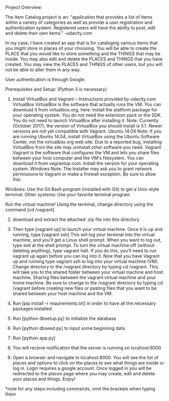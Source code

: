 ﻿Project Overview:

The Item Catalog project is an:
“application that provides a list of items within a variety of categories as well as provide a user registration and authentication system. Registered users will have the ability to post, edit and delete their own items.”
-udacity.com

In my case, I have created an app that is for cataloging various items that you might store in places of your choosing. You will be able to create the PLACE that you would like to store something and the THINGS that may be inside. You may also edit and delete the PLACES and THINGS that you have created.
You may view the PLACES and THINGS of other users, but you will not be able to alter them in any way.

User authentication is through Google.



Prerequisites and Setup: (Python 3 is necessary)

1.	Install VirtualBox and Vagrant – Instructions provided by udacity.com
VirtualBox
VirtualBox is the software that actually runs the VM. You can download it from virtualbox.org, here. Install the platform package for your operating system. You do not need the extension pack or the SDK. You do not need to launch VirtualBox after installing it.
Note: Currently (October 2017), the version of VirtualBox you should install is 5.1. Newer versions are not yet compatible with Vagrant.
Ubuntu 14.04 Note: If you are running Ubuntu 14.04, install VirtualBox using the Ubuntu Software Center, not the virtualbox.org web site. Due to a reported bug, installing VirtualBox from the site may uninstall other software you need.
Vagrant
Vagrant is the software that configures the VM and lets you share files between your host computer and the VM's filesystem. You can download it from vagrantup.com. Install the version for your operating system.
Windows Note: The Installer may ask you to grant network permissions to Vagrant or make a firewall exception. Be sure to allow this.

Windows: Use the Git Bash program (installed with Git) to get a Unix-style terminal.
Other systems: Use your favorite terminal program

Run the virtual machine!
Using the terminal, change directory using the command [cd /vagrant]

2.	download and extract the attached .zip file into this directory

3.	Then type [vagrant up] to launch your virtual machine.
Once it is up and running, type [vagrant ssh] 
This will log your terminal into the virtual machine, and you'll get a Linux shell prompt. When you want to log out, type exit at the shell prompt. To turn the virtual machine off (without deleting anything), type vagrant halt. If you do this, you'll need to run vagrant up again before you can log into it.
Now that you have Vagrant up and running type vagrant ssh to log into your virtual machine (VM). Change directory to the /vagrant directory by typing cd /vagrant. This will take you to the shared folder between your virtual machine and host machine.
Sharing files between the vagrant virtual machine and your home machine.
Be sure to change to the /vagrant directory by typing cd /vagrant before creating new files or pasting files that you want to be shared between your host machine and the VM.
	
4.	Run [pip install -r requirements.txt] in order to have all the necessary packages installed

5.	Run [python dbsetup.py] to initialize the database

6.	Run [python dbseed.py] to input some beginning data

7.	Run [python app.py]

8.	You will receive notification that the server is running on locahost:8000

9.	Open a browser and navigate to locahost:8000. You will see the list of places and options to click on the places to see what things are inside or log in. Login requires a google account. Once logged in you will be redirected to the places page where you may create, edit and delete your places and things. Enjoy!

*note for any steps including commands, omit the brackets when typing them 